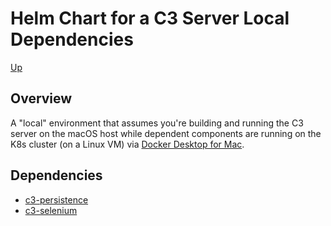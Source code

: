 # Helm Chart for a C3 Server Local Dependencies

[Up](../../README.md)

## Overview

A "local" environment that assumes you're building and running the C3 server on the macOS host while dependent components are running on the K8s cluster (on a Linux VM) via [Docker Desktop for Mac](https://hub.docker.com/editions/community/docker-ce-desktop-mac).

## Dependencies

* [c3-persistence](../c3-persistence/README.md)
* [c3-selenium](../c3-selenium/README.md)